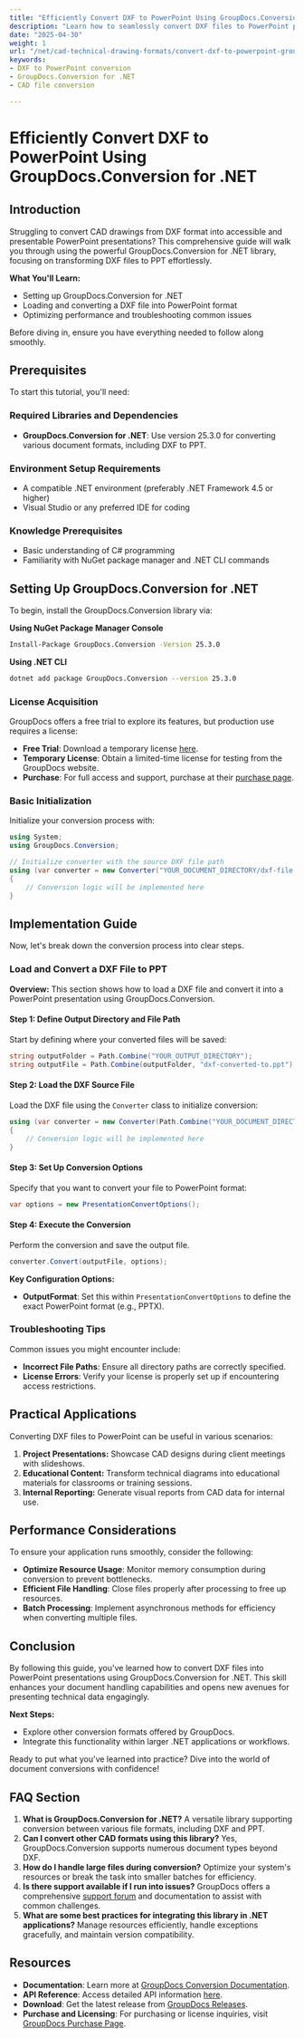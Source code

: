 ```yaml
---
title: "Efficiently Convert DXF to PowerPoint Using GroupDocs.Conversion for .NET"
description: "Learn how to seamlessly convert DXF files to PowerPoint presentations with GroupDocs.Conversion for .NET. Follow this guide for a step-by-step tutorial on enhancing your CAD presentation capabilities."
date: "2025-04-30"
weight: 1
url: "/net/cad-technical-drawing-formats/convert-dxf-to-powerpoint-groupdocs-net/"
keywords:
- DXF to PowerPoint conversion
- GroupDocs.Conversion for .NET
- CAD file conversion

---
```



# Efficiently Convert DXF to PowerPoint Using GroupDocs.Conversion for .NET

## Introduction

Struggling to convert CAD drawings from DXF format into accessible and presentable PowerPoint presentations? This comprehensive guide will walk you through using the powerful GroupDocs.Conversion for .NET library, focusing on transforming DXF files to PPT effortlessly.

**What You'll Learn:**
- Setting up GroupDocs.Conversion for .NET
- Loading and converting a DXF file into PowerPoint format
- Optimizing performance and troubleshooting common issues

Before diving in, ensure you have everything needed to follow along smoothly.

## Prerequisites

To start this tutorial, you'll need:

### Required Libraries and Dependencies
- **GroupDocs.Conversion for .NET**: Use version 25.3.0 for converting various document formats, including DXF to PPT.

### Environment Setup Requirements
- A compatible .NET environment (preferably .NET Framework 4.5 or higher)
- Visual Studio or any preferred IDE for coding

### Knowledge Prerequisites
- Basic understanding of C# programming
- Familiarity with NuGet package manager and .NET CLI commands

## Setting Up GroupDocs.Conversion for .NET

To begin, install the GroupDocs.Conversion library via:

**Using NuGet Package Manager Console**
```bash
Install-Package GroupDocs.Conversion -Version 25.3.0
```

**Using .NET CLI**
```bash
dotnet add package GroupDocs.Conversion --version 25.3.0
```

### License Acquisition

GroupDocs offers a free trial to explore its features, but production use requires a license:
- **Free Trial**: Download a temporary license [here](https://releases.groupdocs.com/conversion/net/).
- **Temporary License**: Obtain a limited-time license for testing from the GroupDocs website.
- **Purchase**: For full access and support, purchase at their [purchase page](https://purchase.groupdocs.com/buy).

### Basic Initialization

Initialize your conversion process with:
```csharp
using System;
using GroupDocs.Conversion;

// Initialize converter with the source DXF file path
using (var converter = new Converter("YOUR_DOCUMENT_DIRECTORY/dxf-file.dxf"))
{
    // Conversion logic will be implemented here
}
```

## Implementation Guide

Now, let's break down the conversion process into clear steps.

### Load and Convert a DXF File to PPT

**Overview:**
This section shows how to load a DXF file and convert it into a PowerPoint presentation using GroupDocs.Conversion.

#### Step 1: Define Output Directory and File Path

Start by defining where your converted files will be saved:
```csharp
string outputFolder = Path.Combine("YOUR_OUTPUT_DIRECTORY");
string outputFile = Path.Combine(outputFolder, "dxf-converted-to.ppt");
```

#### Step 2: Load the DXF Source File

Load the DXF file using the `Converter` class to initialize conversion:
```csharp
using (var converter = new Converter(Path.Combine("YOUR_DOCUMENT_DIRECTORY", "your-dxf-file.dxf")))
{
    // Conversion logic will be implemented here
}
```

#### Step 3: Set Up Conversion Options

Specify that you want to convert your file to PowerPoint format:
```csharp
var options = new PresentationConvertOptions();
```

#### Step 4: Execute the Conversion

Perform the conversion and save the output file.
```csharp
converter.Convert(outputFile, options);
```

**Key Configuration Options:**
- **OutputFormat**: Set this within `PresentationConvertOptions` to define the exact PowerPoint format (e.g., PPTX).

### Troubleshooting Tips

Common issues you might encounter include:
- **Incorrect File Paths**: Ensure all directory paths are correctly specified.
- **License Errors**: Verify your license is properly set up if encountering access restrictions.

## Practical Applications

Converting DXF files to PowerPoint can be useful in various scenarios:
1. **Project Presentations:** Showcase CAD designs during client meetings with slideshows.
2. **Educational Content:** Transform technical diagrams into educational materials for classrooms or training sessions.
3. **Internal Reporting:** Generate visual reports from CAD data for internal use.

## Performance Considerations

To ensure your application runs smoothly, consider the following:
- **Optimize Resource Usage**: Monitor memory consumption during conversion to prevent bottlenecks.
- **Efficient File Handling**: Close files properly after processing to free up resources.
- **Batch Processing**: Implement asynchronous methods for efficiency when converting multiple files.

## Conclusion

By following this guide, you've learned how to convert DXF files into PowerPoint presentations using GroupDocs.Conversion for .NET. This skill enhances your document handling capabilities and opens new avenues for presenting technical data engagingly.

**Next Steps:**
- Explore other conversion formats offered by GroupDocs.
- Integrate this functionality within larger .NET applications or workflows.

Ready to put what you've learned into practice? Dive into the world of document conversions with confidence!

## FAQ Section

1. **What is GroupDocs.Conversion for .NET?**
   A versatile library supporting conversion between various file formats, including DXF and PPT.
2. **Can I convert other CAD formats using this library?**
   Yes, GroupDocs.Conversion supports numerous document types beyond DXF.
3. **How do I handle large files during conversion?**
   Optimize your system's resources or break the task into smaller batches for efficiency.
4. **Is there support available if I run into issues?**
   GroupDocs offers a comprehensive [support forum](https://forum.groupdocs.com/c/conversion/10) and documentation to assist with common challenges.
5. **What are some best practices for integrating this library in .NET applications?**
   Manage resources efficiently, handle exceptions gracefully, and maintain version compatibility.

## Resources
- **Documentation**: Learn more at [GroupDocs Conversion Documentation](https://docs.groupdocs.com/conversion/net/).
- **API Reference**: Access detailed API information [here](https://reference.groupdocs.com/conversion/net/).
- **Download**: Get the latest release from [GroupDocs Releases](https://releases.groupdocs.com/conversion/net/).
- **Purchase and Licensing**: For purchasing or license inquiries, visit [GroupDocs Purchase Page](https://purchase.groupdocs.com/buy).
